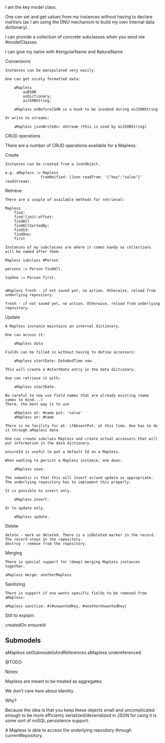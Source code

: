 I am the key model class.

One can set and get values from my instances without having to declare instVars (as I am using the DNU mechanism to build my own internal data dictionary).

I can provide a collection of concrete subclasses when you send me #modelClasses.

I can give my name with #singularName and #pluralName

Conversions

	Instances can be manipulated very easily.

	One can get nicely formatted data: 

		aMapless
			asBSON
			asDictionary;
			asJSONString.
	
		aMapless onBeforeJSON is a hook to be invoked during asJSONString
	
	Or write to streams:

		aMapless jsonWriteOn: aStream (this is used by asJSONString)


CRUD operations

There are a number of CRUD operations available for a Mapless:

Create

	Instances can be created from a JsonObject.

	e.g. aMapless := Mapless  
					fromReified: (Json readFrom: '{"key":"value"}' readStream).

Retrieve

	There are a couple of available methods for retrieval:
	
	Mapless
		find:
		find:limit:offset:
		findAll 
		findAllSortedBy:
		findId:
		findOne:
		first

	Instances of my subclasses are where it comes handy as collections will be named after them.
	
	Mapless subclass #Person

	persons := Person findAll.

	topOne := Person first.


	aMapless fresh - if not saved yet, no action. Otherwise, reload from underlying repository.

	fresh - if not saved yet, no action. Otherwise, reload from underlying repository.

Update

	A Mapless instance maintains an internal dictionary.
	
	One can access it: 

		aMapless data

	Fields can be filled in without having to define accessors: 

		aMapless startDate: DateAndTime now.

	This will create a #startDate entry in the data dictionary.

	One can retrieve it with: 

		aMapless startDate.

	Be careful to now use field names that are already existing (name comes to mind...)
	There, the best way is to use 

		aMapless at: #name put: 'value'
		aMapless at: #name

	There is no facility for at: ifAbsentPut: at this time. One has to do it through aMapless data

	One can create subclass Mapless and create actual accessors that will put information in the data dictionary.

	ensureId is useful to put a default Id on a Mapless.
	
	When wanting to persist a Mapless instance, one does:
	
		aMapless save.
		
	The semantic is that this will insert or/and update as appropriate. The underlying repository has to implement this properly.
	
	It is possible to insert only.
	
		aMapless insert.
		
	Or to update only.
	
		aMapless update.

Delete

	delete - mark as deleted. There is a isDeleted marker in the record. The record stays in the repository.
	destroy - remove from the repository.

Merging 

	There is special support for (deep) merging Mapless instances together.
	
	aMapless merge: anotherMapless	

Sanitizing

	There is support if one wants specific fields to be removed from aMapless:
	
	aMapless sanitize: #(#unwantedKey, #anotherUnwantedKey)
	
	


Still to explain:


createdOn 
ensureId


Submodels
----------------

aMapless setSubmodelsAndReferences
aMapless undereferenced

@TODO
	
Notes:
					
Mapless are meant to be treated as aggregates.

We don't care here about identity.

Why?

Because the idea is that you keep these objects small and uncomplicated enough to be more efficienty serialized/deserialized in JSON for using it is some sort of noSQL persistence support.

A Mapless is able to access the underlying repository through currentRepository.



